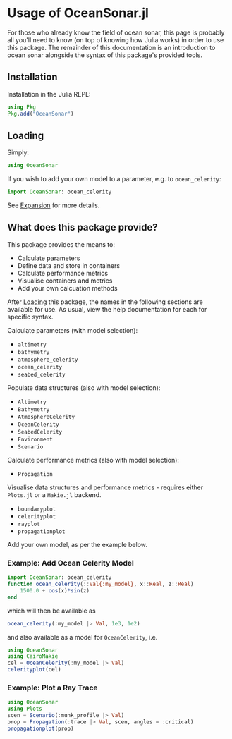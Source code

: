 # Usage of OceanSonar.jl

For those who already know the field of ocean sonar,
this page is probably all you'll need to know
(on top of knowing how Julia works)
in order to use this package.
The remainder of this documentation
is an introduction to ocean sonar
alongside the syntax of this package's provided tools.

## Installation

Installation in the Julia REPL:

```julia
using Pkg
Pkg.add("OceanSonar")
```

## Loading

Simply:

```julia
using OceanSonar
```

If you wish to add your own model to a parameter, e.g. to `ocean_celerity`:

```julia
import OceanSonar: ocean_celerity
```

See [Expansion](@ref) for more details.

## What does this package provide?

This package provides the means to:

* Calculate parameters
* Define data and store in containers
* Calculate performance metrics
* Visualise containers and metrics
* Add your own calcuation methods

After [Loading](@ref) this package, the names in the following sections are available for use.
As usual, view the help documentation for each
for specific syntax.

Calculate parameters (with model selection):

* `altimetry`
* `bathymetry`
* `atmosphere_celerity`
* `ocean_celerity`
* `seabed_celerity`

Populate data structures (also with model selection):

* `Altimetry`
* `Bathymetry`
* `AtmosphereCelerity`
* `OceanCelerity`
* `SeabedCelerity`
* `Environment`
* `Scenario`

Calculate performance metrics (also with model selection):

* `Propagation`

Visualise data structures and performance metrics - requires either `Plots.jl` or a `Makie.jl` backend.

* `boundaryplot`
* `celerityplot`
* `rayplot`
* `propagationplot`

Add your own model, as per the example below.

### Example: Add Ocean Celerity Model

```julia
import OceanSonar: ocean_celerity
function ocean_celerity(::Val{:my_model}, x::Real, z::Real)
    1500.0 + cos(x)*sin(z)
end
```

which will then be available as

```julia
ocean_celerity(:my_model |> Val, 1e3, 1e2)
```

and also available as a model for `OceanCelerity`, i.e.

```julia
using OceanSonar
using CairoMakie
cel = OceanCelerity(:my_model |> Val)
celerityplot(cel)
```

### Example: Plot a Ray Trace

```julia
using OceanSonar
using Plots
scen = Scenario(:munk_profile |> Val)
prop = Propagation(:trace |> Val, scen, angles = :critical)
propagationplot(prop)
```
